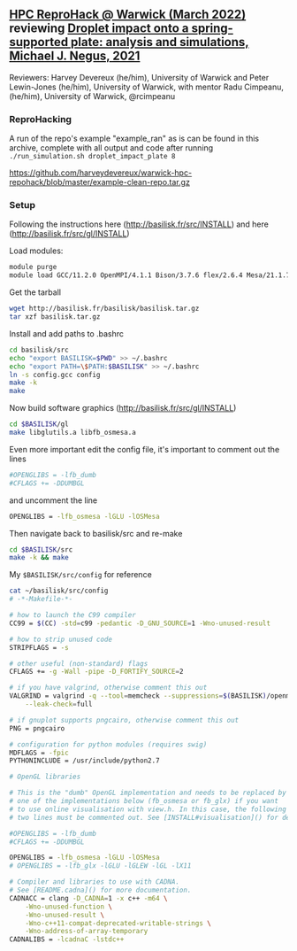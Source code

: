 ## [HPC ReproHack @ Warwick (March 2022)](https://www.reprohack.org/event/14/Part) reviewing [Droplet impact onto a spring-supported plate: analysis and simulations, Michael J. Negus, 2021](https://www.reprohack.org/paper/67/)

Reviewers: Harvey Devereux (he/him), University of Warwick and Peter Lewin-Jones (he/him), University of Warwick, with mentor Radu Cimpeanu, (he/him), University of Warwick, @rcimpeanu

### ReproHacking

A run of the repo's example "example_ran" as is can be found in this archive, complete with all output and code after running ``` ./run_simulation.sh droplet_impact_plate 8```

https://github.com/harveydevereux/warwick-hpc-repohack/blob/master/example-clean-repo.tar.gz


### Setup

Following the instructions here (http://basilisk.fr/src/INSTALL) and here (http://basilisk.fr/src/gl/INSTALL)

Load modules:

```bash
module purge
module load GCC/11.2.0 OpenMPI/4.1.1 Bison/3.7.6 flex/2.6.4 Mesa/21.1.7 glew/2.2.0-glx libGLU/9.0.2 FFmpeg/4.3.2
```

Get the tarball

```bash
wget http://basilisk.fr/basilisk/basilisk.tar.gz
tar xzf basilisk.tar.gz
```

Install and add paths to .bashrc

```bash
cd basilisk/src
echo "export BASILISK=$PWD" >> ~/.bashrc
echo "export PATH=\$PATH:$BASILISK" >> ~/.bashrc
ln -s config.gcc config
make -k
make
```

Now build software graphics (http://basilisk.fr/src/gl/INSTALL)

```bash
cd $BASILISK/gl
make libglutils.a libfb_osmesa.a
```

Even more important edit the config file, it's important to comment out the lines
```bash
#OPENGLIBS = -lfb_dumb
#CFLAGS += -DDUMBGL
```

and uncomment the line
```bash
OPENGLIBS = -lfb_osmesa -lGLU -lOSMesa
```

Then navigate back to basilisk/src and re-make
```bash
cd $BASILISK/src
make -k && make
```

My ```$BASILISK/src/config``` for reference
```bash
cat ~/basilisk/src/config
# -*-Makefile-*-

# how to launch the C99 compiler
CC99 = $(CC) -std=c99 -pedantic -D_GNU_SOURCE=1 -Wno-unused-result

# how to strip unused code
STRIPFLAGS = -s

# other useful (non-standard) flags
CFLAGS += -g -Wall -pipe -D_FORTIFY_SOURCE=2

# if you have valgrind, otherwise comment this out
VALGRIND = valgrind -q --tool=memcheck --suppressions=$(BASILISK)/openmpi.supp \
	--leak-check=full

# if gnuplot supports pngcairo, otherwise comment this out
PNG = pngcairo

# configuration for python modules (requires swig)
MDFLAGS = -fpic
PYTHONINCLUDE = /usr/include/python2.7

# OpenGL libraries

# This is the "dumb" OpenGL implementation and needs to be replaced by
# one of the implementations below (fb_osmesa or fb_glx) if you want
# to use online visualisation with view.h. In this case, the following
# two lines must be commented out. See [INSTALL#visualisation]() for details.

#OPENGLIBS = -lfb_dumb
#CFLAGS += -DDUMBGL

OPENGLIBS = -lfb_osmesa -lGLU -lOSMesa
# OPENGLIBS = -lfb_glx -lGLU -lGLEW -lGL -lX11

# Compiler and libraries to use with CADNA.
# See [README.cadna]() for more documentation.
CADNACC = clang -D_CADNA=1 -x c++ -m64 \
	-Wno-unused-function \
	-Wno-unused-result \
	-Wno-c++11-compat-deprecated-writable-strings \
	-Wno-address-of-array-temporary
CADNALIBS = -lcadnaC -lstdc++
``` 
